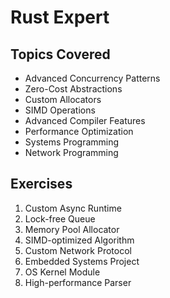 # Rust Expert

## Topics Covered
- Advanced Concurrency Patterns
- Zero-Cost Abstractions
- Custom Allocators
- SIMD Operations
- Advanced Compiler Features
- Performance Optimization
- Systems Programming
- Network Programming

## Exercises
1. Custom Async Runtime
2. Lock-free Queue
3. Memory Pool Allocator
4. SIMD-optimized Algorithm
5. Custom Network Protocol
6. Embedded Systems Project
7. OS Kernel Module
8. High-performance Parser
